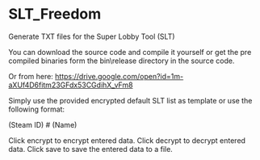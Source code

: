 # SLT_Freedom
Generate TXT files for the Super Lobby Tool (SLT)

You can download the source code and compile it yourself or get the pre compiled binaries form the bin\release directory in the source code.

Or from here:
https://drive.google.com/open?id=1m-aXUf4D6fitm23GFdx53CGdihX_vFm8

Simply use the provided encrypted default SLT list as template or use the following format:

(Steam ID) # (Name)

Click encrypt to encrypt entered data.
Click decrypt to decrypt entered data.
Click save to save the entered data to a file.
